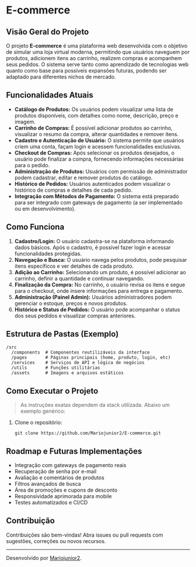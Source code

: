 # E-commerce

## Visão Geral do Projeto

O projeto **E-commerce** é uma plataforma web desenvolvida com o objetivo de simular uma loja virtual moderna, permitindo que usuários naveguem por produtos, adicionem itens ao carrinho, realizem compras e acompanhem seus pedidos. O sistema serve tanto como aprendizado de tecnologias web quanto como base para possíveis expansões futuras, podendo ser adaptado para diferentes nichos de mercado.

## Funcionalidades Atuais

- **Catálogo de Produtos:** Os usuários podem visualizar uma lista de produtos disponíveis, com detalhes como nome, descrição, preço e imagem.
- **Carrinho de Compras:** É possível adicionar produtos ao carrinho, visualizar o resumo da compra, alterar quantidades e remover itens.
- **Cadastro e Autenticação de Usuário:** O sistema permite que usuários criem uma conta, façam login e acessem funcionalidades exclusivas.
- **Checkout de Compras:** Após selecionar os produtos desejados, o usuário pode finalizar a compra, fornecendo informações necessárias para o pedido.
- **Administração de Produtos:** Usuários com permissão de administrador podem cadastrar, editar e remover produtos do catálogo.
- **Histórico de Pedidos:** Usuários autenticados podem visualizar o histórico de compras e detalhes de cada pedido.
- **Integração com Métodos de Pagamento:** O sistema está preparado para ser integrado com gateways de pagamento (a ser implementado ou em desenvolvimento).


## Como Funciona

1. **Cadastro/Login:** O usuário cadastra-se na plataforma informando dados básicos. Após o cadastro, é possível fazer login e acessar funcionalidades protegidas.
2. **Navegação e Busca:** O usuário navega pelos produtos, pode pesquisar itens específicos e ver detalhes de cada produto.
3. **Adição ao Carrinho:** Selecionando um produto, é possível adicionar ao carrinho, definir a quantidade e continuar navegando.
4. **Finalização da Compra:** No carrinho, o usuário revisa os itens e segue para o checkout, onde insere informações para entrega e pagamento.
5. **Administração (Painel Admin):** Usuários administradores podem gerenciar o estoque, preços e novos produtos.
6. **Histórico e Status de Pedidos:** O usuário pode acompanhar o status dos seus pedidos e visualizar compras anteriores.

## Estrutura de Pastas (Exemplo)

```
/src
  /components  # Componentes reutilizáveis da interface
  /pages       # Páginas principais (home, produto, login, etc)
  /services    # Serviços de API e lógica de negócios
  /utils       # Funções utilitárias
  /assets      # Imagens e arquivos estáticos
```

## Como Executar o Projeto

> As instruções exatas dependem da stack utilizada. Abaixo um exemplo genérico:

1. Clone o repositório:
   ```
   git clone https://github.com/Mariojunior2/E-commerce.git
   ```


## Roadmap e Futuras Implementações

- Integração com gateways de pagamento reais
- Recuperação de senha por e-mail
- Avaliação e comentários de produtos
- Filtros avançados de busca
- Área de promoções e cupons de desconto
- Responsividade aprimorada para mobile
- Testes automatizados e CI/CD

## Contribuição

Contribuições são bem-vindas! Abra issues ou pull requests com sugestões, correções ou novos recursos.

---

Desenvolvido por [Mariojunior2](https://github.com/Mariojunior2).
